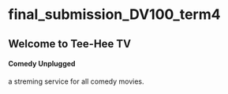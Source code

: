 # final_submission_DV100_term4
## Welcome to Tee-Hee TV
#### Comedy Unplugged
<p> a streming service for all comedy movies.</p>
